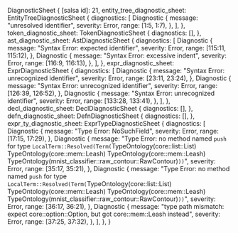 DiagnosticSheet {
    [salsa id]: 21,
    entity_tree_diagnostic_sheet: EntityTreeDiagnosticSheet {
        diagnostics: [
            Diagnostic {
                message: "unresolved identifier",
                severity: Error,
                range: [1:5, 1:7),
            },
        ],
    },
    token_diagnostic_sheet: TokenDiagnosticSheet {
        diagnostics: [],
    },
    ast_diagnostic_sheet: AstDiagnosticSheet {
        diagnostics: [
            Diagnostic {
                message: "Syntax Error: expected identifier",
                severity: Error,
                range: [115:11, 115:12),
            },
            Diagnostic {
                message: "Syntax Error: excessive indent",
                severity: Error,
                range: [116:9, 116:13),
            },
        ],
    },
    expr_diagnostic_sheet: ExprDiagnosticSheet {
        diagnostics: [
            Diagnostic {
                message: "Syntax Error: unrecognized identifier",
                severity: Error,
                range: [23:11, 23:24),
            },
            Diagnostic {
                message: "Syntax Error: unrecognized identifier",
                severity: Error,
                range: [126:39, 126:52),
            },
            Diagnostic {
                message: "Syntax Error: unrecognized identifier",
                severity: Error,
                range: [133:28, 133:41),
            },
        ],
    },
    decl_diagnostic_sheet: DeclDiagnosticSheet {
        diagnostics: [],
    },
    defn_diagnostic_sheet: DefnDiagnosticSheet {
        diagnostics: [],
    },
    expr_ty_diagnostic_sheet: ExprTypeDiagnosticSheet {
        diagnostics: [
            Diagnostic {
                message: "Type Error: NoSuchField",
                severity: Error,
                range: [17:15, 17:29),
            },
            Diagnostic {
                message: "Type Error: no method named `push` for type `LocalTerm::Resolved(Term(`TypeOntology(core::list::List) TypeOntology(core::mem::Leash) TypeOntology(core::mem::Leash) TypeOntology(mnist_classifier::raw_contour::RawContour)`))`",
                severity: Error,
                range: [35:17, 35:21),
            },
            Diagnostic {
                message: "Type Error: no method named `push` for type `LocalTerm::Resolved(Term(`TypeOntology(core::list::List) TypeOntology(core::mem::Leash) TypeOntology(core::mem::Leash) TypeOntology(mnist_classifier::raw_contour::RawContour)`))`",
                severity: Error,
                range: [36:17, 36:21),
            },
            Diagnostic {
                message: "type path mismatch: expect core::option::Option, but got core::mem::Leash instead",
                severity: Error,
                range: [37:25, 37:32),
            },
        ],
    },
}
